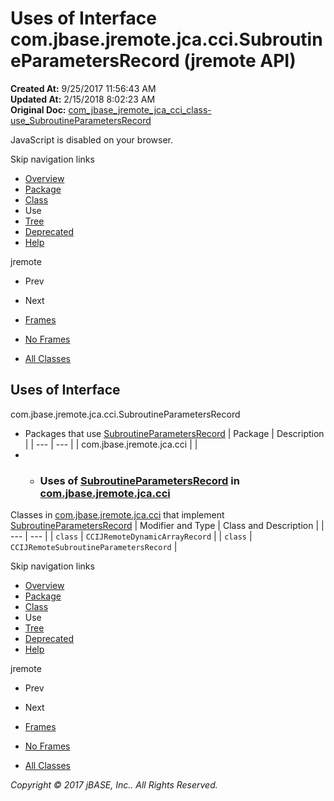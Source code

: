 # Uses of Interface com.jbase.jremote.jca.cci.SubroutineParametersRecord (jremote   API)

**Created At:** 9/25/2017 11:56:43 AM  
**Updated At:** 2/15/2018 8:02:23 AM  
**Original Doc:** [com_jbase_jremote_jca_cci_class-use_SubroutineParametersRecord](https://docs.jbase.com/39260-class-use/com_jbase_jremote_jca_cci_class-use_SubroutineParametersRecord)  

<!--<br>    try {<br>        if (location.href.indexOf('is-external=true') == -1) {<br>            parent.document.title="Uses of Interface com.jbase.jremote.jca.cci.SubroutineParametersRecord (jremote   API)";<br>        }<br>    }<br>    catch(err) {<br>    }<br>//-->
JavaScript is disabled on your browser.

Skip navigation links

- [Overview](../../../../../../overview-summary.html)
- [Package](./../../com.jbase.jremote.jca.cci-%28jremote---api%29)
- [Class](./../../subroutineparametersrecord-%28jremote---api%29 "interface in com.jbase.jremote.jca.cci")
- Use
- [Tree](./../../com.jbase.jremote.jca.cci-class-hierarchy-%28jremote---api%29)
- [Deprecated](../../../../../../deprecated-list.html)
- [Help](../../../../../../help-doc.html)


jremote <br>

- Prev
- Next


- [Frames](./.)
- [No Frames](./.)


- [All Classes](../../../../../../allclasses-noframe.html)


<!--<br>  allClassesLink = document.getElementById("allclasses\_navbar\_top");<br>  if(window==top) {<br>    allClassesLink.style.display = "block";<br>  }<br>  else {<br>    allClassesLink.style.display = "none";<br>  }<br>  //-->

## Uses of Interface
com.jbase.jremote.jca.cci.SubroutineParametersRecord

- Packages that use [SubroutineParametersRecord](./../../subroutineparametersrecord-%28jremote---api%29 "interface in com.jbase.jremote.jca.cci") | Package | Description |
| --- | --- |
| com.jbase.jremote.jca.cci |   |
- - ### Uses of [SubroutineParametersRecord](./../../subroutineparametersrecord-%28jremote---api%29 "interface in com.jbase.jremote.jca.cci") in [com.jbase.jremote.jca.cci](./../../com.jbase.jremote.jca.cci-%28jremote---api%29)


Classes in [com.jbase.jremote.jca.cci](./../../com.jbase.jremote.jca.cci-%28jremote---api%29) that implement [SubroutineParametersRecord](./../../subroutineparametersrecord-%28jremote---api%29 "interface in com.jbase.jremote.jca.cci") | Modifier and Type | Class and Description |
| --- | --- |
| `class` | `CCIJRemoteDynamicArrayRecord`  |
| `class` | `CCIJRemoteSubroutineParametersRecord`  |

Skip navigation links

- [Overview](../../../../../../overview-summary.html)
- [Package](./../../com.jbase.jremote.jca.cci-%28jremote---api%29)
- [Class](./../../subroutineparametersrecord-%28jremote---api%29 "interface in com.jbase.jremote.jca.cci")
- Use
- [Tree](./../../com.jbase.jremote.jca.cci-class-hierarchy-%28jremote---api%29)
- [Deprecated](../../../../../../deprecated-list.html)
- [Help](../../../../../../help-doc.html)


jremote <br>

- Prev
- Next


- [Frames](./.)
- [No Frames](./.)


- [All Classes](../../../../../../allclasses-noframe.html)


<!--<br>  allClassesLink = document.getElementById("allclasses\_navbar\_bottom");<br>  if(window==top) {<br>    allClassesLink.style.display = "block";<br>  }<br>  else {<br>    allClassesLink.style.display = "none";<br>  }<br>  //-->

*Copyright © 2017 jBASE, Inc.. All Rights Reserved.*
